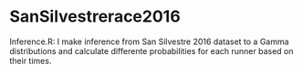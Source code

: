 # SanSilvestrerace2016

Inference.R: I make inference from San Silvestre 2016 dataset to a Gamma distributions and calculate differente probabilities for each runner based on their times.
